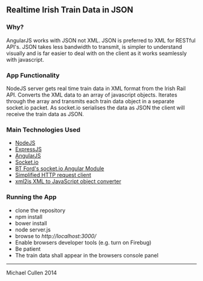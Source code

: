## Realtime Irish Train Data in JSON

### Why?

AngularJS works with JSON not XML. JSON is preferred to XML for RESTful API's. JSON takes less bandwidth to transmit, is simpler to understand visually and is far easier to deal with on the client as it works seamlessly with javascript.


### App Functionality

NodeJS server gets real time train data in XML format from the Irish Rail API. Converts the XML data to an array of javascript objects. Iterates through the array and transmits each train data object in a separate socket.io packet. As socket.io serialises the data as JSON the client will receive the train data as JSON. 



### Main Technologies Used

- [NodeJS](http://nodejs.org/)
- [ExpressJS](http://expressjs.com/) 
- [AngularJS](https://angularjs.org/)
- [Socket.io](socket.io)
- [BT Ford's socket.io Angular Module](https://github.com/btford/angular-socket-io)
- [Simplified HTTP request client](https://github.com/request/request)
- [xml2js XML to JavaScript object converter](https://github.com/Leonidas-from-XIV/node-xml2js)



### Running the App

- clone the repository
- npm install
- bower install
- node server.js
- browse to _http://localhost:3000/_
- Enable browsers developer tools (e.g. turn on Firebug)
- Be patient
- The train data shall appear in the browsers console panel


<hr>


Michael Cullen 2014
